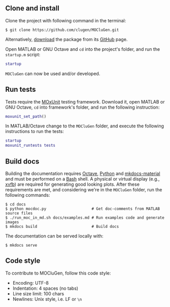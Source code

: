 ## Clone and install

Clone the project with following command in the terminal:

```text
$ git clone https://github.com/clugen/MOCluGen.git
```

Alternatively,
[download](https://github.com/clugen/MOCluGen/archive/refs/heads/main.zip) the
package from its [GitHub](https://github.com/clugen/MOCluGen/) page.

Open MATLAB or GNU Octave and `cd` into the project's folder, and run the
`startup.m` script:

```matlab
startup
```

`MOCluGen` can now be used and/or developed.

## Run tests

Tests require the [MOxUnit] testing framework. Download it, open MATLAB or GNU
Octave, `cd` into framework's folder, and run the following instruction:

```matlab
moxunit_set_path()
```

In MATLAB/Octave change to the `MOCluGen` folder, and execute the following
instructions to run the tests:

```matlab
startup
moxunit_runtests tests
```

## Build docs

Building the documentation requires [Octave], [Python] and [mkdocs-material] and
must be performed on a [Bash] shell. A physical or virtual display (e.g.,
[xvfb]) are required for generating good looking plots. After these requirements
are met, and considering we're in the `MOCluGen` folder, run the following
commands:

```text
$ cd docs
$ python mocdoc.py                    # Get doc-comments from MATLAB source files
$ ./run_moc_in_md.sh docs/examples.md # Run examples code and generate images
$ mkdocs build                        # Build docs
```

The documentation can be served locally with:

```text
$ mkdocs serve
```

## Code style

To contribute to MOCluGen, follow this code style:

* Encoding: UTF-8
* Indentation: 4 spaces (no tabs)
* Line size limit: 100 chars
* Newlines: Unix style, i.e. LF or `\n`

[MOxUnit]: https://github.com/MOxUnit/MOxUnit
[Python]: https://www.python.org/downloads/
[mkdocs-material]: https://pypi.org/project/mkdocs-material/
[Octave]: https://octave.org/
[Bash]: https://en.wikipedia.org/wiki/Bash_(Unix_shell)
[xvfb]: https://en.wikipedia.org/wiki/Xvfb